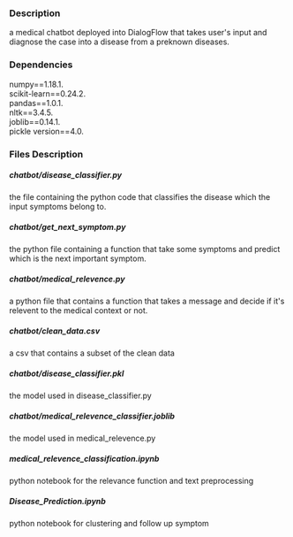### Description
a medical chatbot deployed into DialogFlow that takes user's input and diagnose the case into a disease from a preknown diseases.

### Dependencies

numpy==1.18.1.\
scikit-learn==0.24.2.\
pandas==1.0.1.\
nltk==3.4.5.\
joblib==0.14.1.\
pickle version==4.0.

### Files Description

##### chatbot/disease_classifier.py 
 the file containing the python code that classifies the disease which the input symptoms belong to.

##### chatbot/get_next_symptom.py 
the python file containing a function that take some symptoms and predict which is the next important symptom.
##### chatbot/medical_relevence.py 
a python file that contains a function that takes a message and decide if it's relevent to the medical context or not.

##### chatbot/clean_data.csv
a csv that contains a subset of the clean data

##### chatbot/disease_classifier.pkl
the model used in disease_classifier.py

##### chatbot/medical_relevence_classifier.joblib
the model used in medical_relevence.py

##### medical_relevence_classification.ipynb
python notebook for the relevance function and text preprocessing

##### Disease_Prediction.ipynb
python notebook for clustering and follow up symptom

